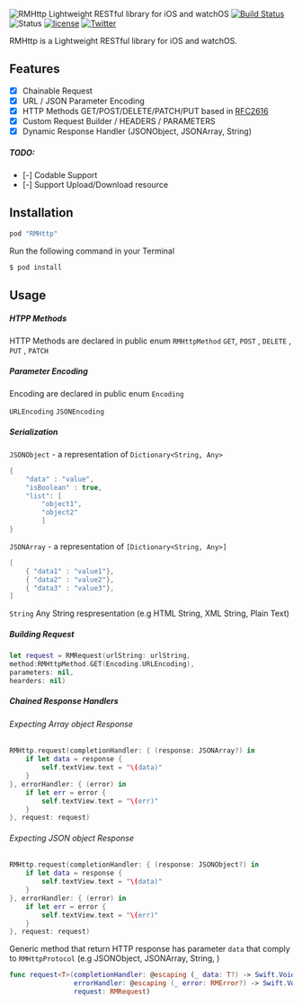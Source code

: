 ![RMHttp Lightweight RESTful library for iOS and watchOS](https://raw.githubusercontent.com/rogermolas/RMHttp/master/RMHttp/Assets.xcassets/RMHttp.imageset/RMHttp.png)
[![Build Status](https://travis-ci.org/rogermolas/RMHttp.svg?branch=master)](https://travis-ci.org/rogermolas/RMHttp)
![Status](https://img.shields.io/badge/status-active-brightgreen.svg?style=flat)
[![license](https://img.shields.io/github/license/mashape/apistatus.svg?maxAge=2592000)](https://github.com/rogermolas/RMHttp/blob/master/LICENSE)
[![Twitter](https://img.shields.io/badge/Twitter-roger__molas-orange.svg)](https://www.twitter.com/roger_molas)


RMHttp is a Lightweight RESTful library for iOS and watchOS.

## Features

- [x]  Chainable Request
- [x]  URL / JSON  Parameter Encoding
- [x]  HTTP Methods GET/POST/DELETE/PATCH/PUT based in  [RFC2616](https://tools.ietf.org/html/rfc2616#section-5.1.1)
- [x]  Custom Request Builder / HEADERS / PARAMETERS
- [x]  Dynamic Response Handler (JSONObject, JSONArray, String)
##### TODO:
- [-] Codable Support
- [-] Support Upload/Download resource


## Installation
```ruby
pod "RMHttp"
```

Run the following command in your Terminal
```bash
$ pod install
```

## Usage

##### HTPP Methods
HTTP Methods are declared in public enum `RMHttpMethod`
`GET`, `POST` , `DELETE` , `PUT` , `PATCH`

##### Parameter Encoding
Encoding are declared in public enum `Encoding`

`URLEncoding`
`JSONEncoding`

##### Serialization
`JSONObject` - a representation of `Dictionary<String, Any>`
```swift
{
    "data" : "value",
    "isBoolean" : true,
    "list": [
        "object1",
        "object2"
        ]
}
```

`JSONArray` - a representation of `[Dictionary<String, Any>]`

```swift
[
    { "data1" : "value1"},
    { "data2" : "value2"},
    { "data3" : "value3"},
]
```

`String`
Any String respresentation (e.g HTML String, XML String, Plain Text)

##### Building Request

```swift
let request = RMRequest(urlString: urlString,
method:RMHttpMethod.GET(Encoding.URLEncoding),
parameters: nil,
hearders: nil)
```

##### Chained Response Handlers

###### Expecting Array object Response
```swift
RMHttp.request(completionHandler: { (response: JSONArray?) in
    if let data = response {
        self.textView.text = "\(data)"
    }
}, errorHandler: { (error) in
    if let err = error {
        self.textView.text = "\(err)"
    }
}, request: request)
```

###### Expecting JSON object Response
```swift
RMHttp.request(completionHandler: { (response: JSONObject?) in
    if let data = response {
        self.textView.text = "\(data)"
    }
}, errorHandler: { (error) in
    if let err = error {
        self.textView.text = "\(err)"
    }
}, request: request)
```

Generic method that return HTTP response has parameter  `data`  that comply to `RMHttpProtocol` (e.g JSONObject, JSONArray,  String, )
```swift
func request<T>(completionHandler: @escaping (_ data: T?) -> Swift.Void,
                errorHandler: @escaping (_ error: RMError?) -> Swift.Void,
                request: RMRequest)
```



